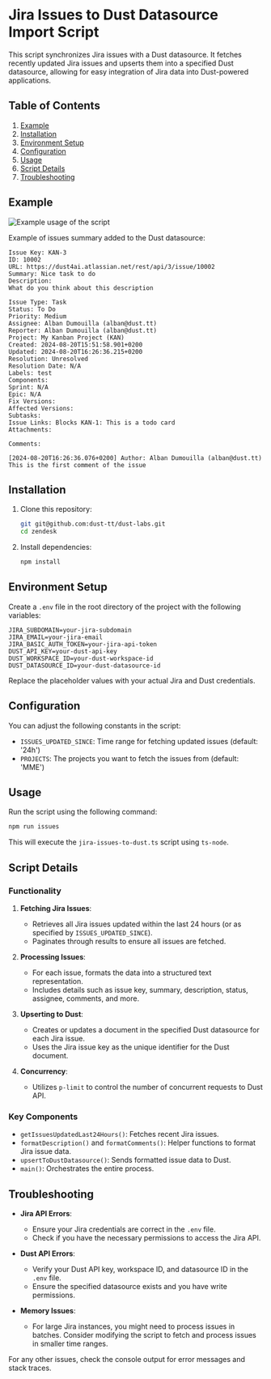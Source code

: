 # Jira Issues to Dust Datasource Import Script

This script synchronizes Jira issues with a Dust datasource. It fetches recently updated Jira issues and upserts them into a specified Dust datasource, allowing for easy integration of Jira data into Dust-powered applications.

## Table of Contents

1. [Example](#example)
2. [Installation](#installation)
3. [Environment Setup](#environment-setup)
4. [Configuration](#configuration)
5. [Usage](#usage)
6. [Script Details](#script-details)
7. [Troubleshooting](#troubleshooting)

## Example
![Example usage of the script](https://i.ibb.co/t8dtM0P/Screenshot-2024-08-20-at-16-40-32.png)

Example of issues summary added to the Dust datasource: 

```
Issue Key: KAN-3
ID: 10002
URL: https://dust4ai.atlassian.net/rest/api/3/issue/10002
Summary: Nice task to do
Description:
What do you think about this description

Issue Type: Task
Status: To Do
Priority: Medium
Assignee: Alban Dumouilla (alban@dust.tt)
Reporter: Alban Dumouilla (alban@dust.tt)
Project: My Kanban Project (KAN)
Created: 2024-08-20T15:51:58.901+0200
Updated: 2024-08-20T16:26:36.215+0200
Resolution: Unresolved
Resolution Date: N/A
Labels: test
Components: 
Sprint: N/A
Epic: N/A
Fix Versions: 
Affected Versions: 
Subtasks: 
Issue Links: Blocks KAN-1: This is a todo card
Attachments: 

Comments:

[2024-08-20T16:26:36.076+0200] Author: Alban Dumouilla (alban@dust.tt)
This is the first comment of the issue
```

## Installation

1. Clone this repository:
   ```bash
   git git@github.com:dust-tt/dust-labs.git
   cd zendesk
   ```

2. Install dependencies:
   ```bash
   npm install
   ```

## Environment Setup

Create a `.env` file in the root directory of the project with the following variables:

```
JIRA_SUBDOMAIN=your-jira-subdomain
JIRA_EMAIL=your-jira-email
JIRA_BASIC_AUTH_TOKEN=your-jira-api-token
DUST_API_KEY=your-dust-api-key
DUST_WORKSPACE_ID=your-dust-workspace-id
DUST_DATASOURCE_ID=your-dust-datasource-id
```

Replace the placeholder values with your actual Jira and Dust credentials.

## Configuration

You can adjust the following constants in the script:

- `ISSUES_UPDATED_SINCE`: Time range for fetching updated issues (default: '24h')
- `PROJECTS`: The projects you want to fetch the issues from (default: 'MME')

## Usage

Run the script using the following command:

```bash
npm run issues
```

This will execute the `jira-issues-to-dust.ts` script using `ts-node`.

## Script Details

### Functionality

1. **Fetching Jira Issues**: 
   - Retrieves all Jira issues updated within the last 24 hours (or as specified by `ISSUES_UPDATED_SINCE`).
   - Paginates through results to ensure all issues are fetched.

2. **Processing Issues**:
   - For each issue, formats the data into a structured text representation.
   - Includes details such as issue key, summary, description, status, assignee, comments, and more.

3. **Upserting to Dust**:
   - Creates or updates a document in the specified Dust datasource for each Jira issue.
   - Uses the Jira issue key as the unique identifier for the Dust document.

4. **Concurrency**:
   - Utilizes `p-limit` to control the number of concurrent requests to Dust API.

### Key Components

- `getIssuesUpdatedLast24Hours()`: Fetches recent Jira issues.
- `formatDescription()` and `formatComments()`: Helper functions to format Jira issue data.
- `upsertToDustDatasource()`: Sends formatted issue data to Dust.
- `main()`: Orchestrates the entire process.

## Troubleshooting

- **Jira API Errors**: 
  - Ensure your Jira credentials are correct in the `.env` file.
  - Check if you have the necessary permissions to access the Jira API.

- **Dust API Errors**:
  - Verify your Dust API key, workspace ID, and datasource ID in the `.env` file.
  - Ensure the specified datasource exists and you have write permissions.

- **Memory Issues**:
  - For large Jira instances, you might need to process issues in batches. Consider modifying the script to fetch and process issues in smaller time ranges.

For any other issues, check the console output for error messages and stack traces.
